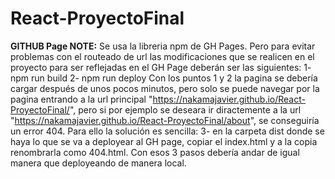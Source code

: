 # React-ProyectoFinal










**GITHUB Page NOTE:**
Se usa la libreria npm de GH Pages. Pero para evitar problemas con el routeado de url las modificaciones que se realicen en el proyecto para ser reflejadas en el GH Page deberán ser las siguientes:
1- npm run build
2- npm run deploy
Con los puntos 1 y 2 la pagina se debería cargar después de unos pocos minutos, pero solo se puede navegar por la pagina entrando a la url principal "https://nakamajavier.github.io/React-ProyectoFinal/", pero si
por ejemplo se deseara ir diractemente a la url "https://nakamajavier.github.io/React-ProyectoFinal/about", se conseguiría un error 404. Para ello la solución es sencilla:
3- en la carpeta dist donde se haya lo que se va a deployear al GH page, copiar el index.html y a la copia renombrarla como 404.html.
Con esos 3 pasos debería andar de igual manera que deployeando de manera local.
